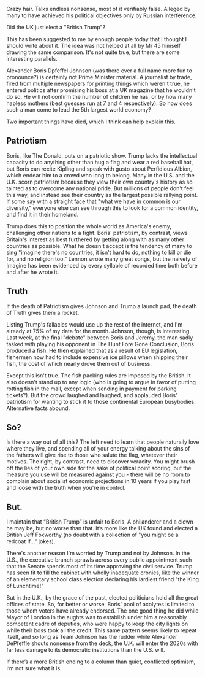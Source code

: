 Crazy hair. Talks endless nonsense, most of it verifiably false. Alleged by many to have achieved his political objectives only by Russian interference. 

Did the UK just elect a "British Trump"? 

This has been suggested to me by enough people today that I thought I should write about it. The idea was not helped at all by Mr 45 himself drawing the same comparison. It's not quite true, but there are some interesting parallels.

Alexander Boris Dpfeffel Johnson (was there ever a full name more fun to pronounce?) is certainly not Prime Minister material. A journalist by trade, fired from multiple newspapers for printing things which weren't true, he entered politics after promising his boss at a UK magazine that he wouldn't do so. He will not confirm the number of children he has, or by how many hapless mothers (best guesses run at 7 and 4 respectively). So how does such a man come to lead the 5th largest world economy?

Two important things have died, which I think can help explain this.

## Patriotism

Boris, like The Donald, puts on a patriotic show. Trump lacks the intellectual capacity to do anything other than hug a flag and wear a red baseball hat, but Boris can recite Kipling and speak with gusto about Perfidious Albion, which endear him to a crowd who long to belong. Many in the U.S. and the U.K. scorn patriotism because they view their own country's history as so tainted as to overcome any national pride. But millions of people don't feel this way, and instead see their country as the largest possible rallying point. If some say with a straight face that "what we have in common is our diversity," everyone else can see through this to look for a common identity, and find it in their homeland. 

Trump does this to position the whole world as America's enemy, challenging other nations to a fight. Boris' patriotism, by contrast, views Britain's interest as best furthered by getting along with as many other countries as possible. What he doesn't accept is the tendency of many to sing "imagine there's no countries, it isn't hard to do, nothing to kill or die for, and no religion too." Lennon wrote many great songs, but the naivety of Imagine has been evidenced by every syllable of recorded time both before and after he wrote it. 

## Truth

If the death of Patriotism gives Johnson and Trump a launch pad, the death of Truth gives them a rocket. 

Listing Trump's fallacies would use up the rest of the internet, and I'm already at 75% of my data for the month. Johnson, though, is interesting. Last week, at the final "debate" between Boris and Jeremy, the man sadly tasked with playing his opponent in The Hunt Fore Gone Conclusion, Boris produced a fish. He then explained that as a result of EU legislation, fishermen now had to include expensive ice pillows when shipping their fish, the cost of which nearly drove them out of business. 

Except this isn't true. The fish packing rules are imposed by the British. It also doesn't stand up to any logic (who is going to argue in favor of putting rotting fish in the mail, except when sending in payment for parking tickets?). But the crowd laughed and laughed, and applauded Boris' patriotism for wanting to stick it to those continental European busybodies. Alternative facts abound. 

## So?

Is there a way out of all this? The left need to learn that people naturally love where they live, and spending all of your energy talking about the sins of the fathers will give rise to those who salute the flag, whatever their motives. The right, by contrast, need to discover veracity. You might brush off the lies of your own side for the sake of political point scoring, but the measure you use will be measured against you - there will be no room to complain about socialist economic projections in 10 years if you play fast and loose with the truth when you're in control.

## But.

I maintain that “British Trump” is unfair to Boris. A philanderer and a clown he may be, but no worse than that. It’s more like the UK found and elected a British Jeff Foxworthy (no doubt with a collection of "you might be a redcoat if…" jokes). 

There's another reason I'm worried by Trump and not by Johnson. In the U.S., the executive branch sprawls across every public appointment such that the Senate spends most of its time approving the civil service. Trump has seen fit to fill the cabinet with wholly inadequate cronies, like the winner of an elementary school class election declaring his lardiest friend "the King of Lunchtime!" 

But in the U.K., by the grace of the past, elected politicians hold all the great offices of state. So, for better or worse, Boris' pool of acolytes is limited to those whom voters have already endorsed. The one good thing he did while Mayor of London in the aughts was to establish under him a reasonably competent cadre of deputies, who were happy to keep the city lights on while their boss took all the credit. This same pattern seems likely to repeat itself, and so long as Team Johnson has the rudder while Alexander DePfeffle shouts nonsense from the deck, the U.K. will enter the 2020s with far less damage to its democratic institutions than the U.S. will. 

If there’s a more British ending to a column than quiet, conflicted optimism, I’m not sure what it is. 